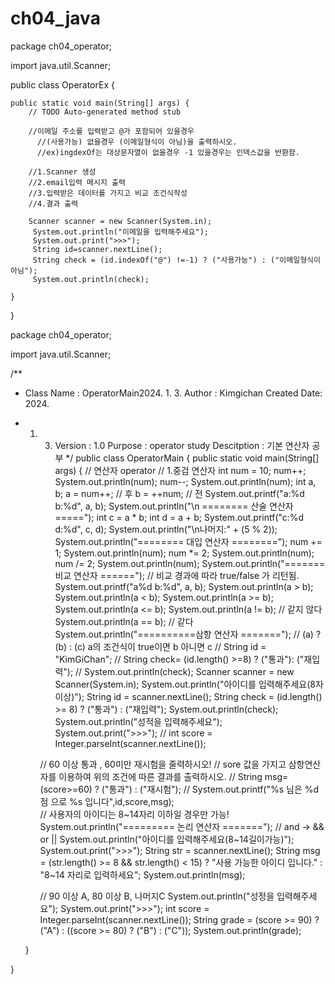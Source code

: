 # ch04_java
package ch04_operator;

import java.util.Scanner;

public class OperatorEx {

	public static void main(String[] args) {
		// TODO Auto-generated method stub
		
	    //이메일 주소를 입력받고 @가 포함되어 있을경우
	      //(사용가능) 없을경우 (이메일형식이 아님)을 출력하시오.
	      //ex)ingdexOf는 대상문자열이 없을경우 -1 있을경우는 인덱스값을 반환함.
		
		//1.Scanner 생성
		//2.email입력 메시지 출력
		//3.입력받은 데이터를 가지고 비교 조건식작성
		//4.결과 출력
		
		Scanner scanner = new Scanner(System.in);
		 System.out.println("이메일을 입력해주세요");
		 System.out.print(">>>");
		 String id=scanner.nextLine();
		 String check = (id.indexOf("@") !=-1) ? ("사용가능") : ("이메일형식이 아님");
		 System.out.println(check);
		
	}

}


package ch04_operator;

import java.util.Scanner;

/**
 * Class Name : OperatorMain2024. 1. 3. Author : Kimgichan Created Date: 2024.
 * 1. 3. Version : 1.0 Purpose : operator study Descitption : 기본 연산자 공부
 */
public class OperatorMain {
	public static void main(String[] args) {
		// 연산자 operator
		// 1.중검 연산자
		int num = 10;
		num++;
		System.out.println(num);
		num--;
		System.out.println(num);
		int a, b;
		a = num++; // 후
		b = ++num; // 전
		System.out.printf("a:%d b:%d", a, b);
		System.out.println("\n ======== 산술 연산자 =====");
		int c = a * b;
		int d = a + b;
		System.out.printf("c:%d d:%d", c, d);
		System.out.println("\n나머지:" + (5 % 2));
		System.out.println("======== 대입 연산자 ========");
		num += 1;
		System.out.println(num);
		num *= 2;
		System.out.println(num);
		num /= 2;
		System.out.println(num);
		System.out.println("=======비교 연산자 ======");
		// 비교 경과에 따라 true/false 가 리턴됨.
		System.out.printf("a%d b:%d", a, b);
		System.out.println(a > b);
		System.out.println(a < b);
		System.out.println(a >= b);
		System.out.println(a <= b);
		System.out.println(a != b); // 같지 않다
		System.out.println(a == b); // 같다
		System.out.println("==========삼항 연산자 =======");
		// (a) ? (b) : (c) a의 조건식이 true이면 b 아니면 c
//		String id = "KimGiChan";
//		String check= (id.length() >=8) ? ("통과"): ("재입력");
//		System.out.println(check);
		Scanner scanner = new Scanner(System.in);
		System.out.println("아이디를 입력해주세요(8자 이상)");
		String id = scanner.nextLine();
		String check = (id.length() >= 8) ? ("통과") : ("재입력");
		System.out.println(check);
		System.out.println("성적을 입력해주세요");
		System.out.print(">>>");
//		int score = Integer.parseInt(scanner.nextLine());

		// 60 이상 통과 , 60미만 재시험을 줄력하시오!
		// sore 값을 가지고 삼항연산자를 이용하여 위의 조건에 따른 결과를 출력하시오.
//	     String msg=(score>=60) ? ("통과") : ("재시험");
//	     System.out.printf("%s 님은 %d점 으로 %s 입니다",id,score,msg);     
		// 사용자의 아이디는 8~14자리 이하일 경우만 가능!
		System.out.println("========= 논리 연산자 =======");
		// and -> && or ||
		System.out.println("아이디를 입력해주세요(8~14길이가능)");
		System.out.print(">>>");
		String str = scanner.nextLine();
		String msg = (str.length() >= 8 && str.length() < 15) ? "사용 가능한 아이디 입니다." : "8~14 자리로 입력하세요";
		System.out.println(msg);

		// 90 이상 A, 80 이상 B, 나머지C
		System.out.println("성정을 입력해주세요");
		System.out.print(">>>");
		int score = Integer.parseInt(scanner.nextLine());
		String grade = (score >= 90) ? ("A") : ((score >= 80) ? ("B") : ("C"));
		System.out.println(grade);

	}

}



